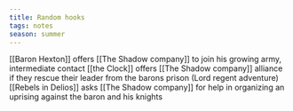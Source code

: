 ```yaml
---
title: Random hooks
tags: notes
season: summer
---
```

 


[[Baron Hexton]] offers [[The Shadow company]] to join his growing army, intermediate contact
[[the Clock]] offers [[The Shadow company]] alliance if they rescue their leader from the barons prison (Lord regent adventure)
[[Rebels in Delios]] asks [[The Shadow company]] for help in organizing an uprising against the baron and his knights
